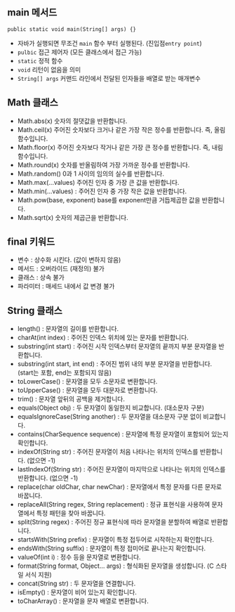 
##  main 메서드 
`public static void main(String[] args) {}`
*  자바가 실행되면 무조건 `main` 함수 부터 실행된다. (진입점`entry point`)
*   `pulbic` 접근 제어자 (모든 클래스에서 접근 가능)
* `static`  정적 함수 
*  `void` 리턴이 없음을 의미
* `String[] args` 커맨드 라인에서 전달된 인자들을 배열로 받는 매개변수

##  Math 클래스 
* Math.abs(x) 숫자의 절댓값을 반환합니다.
* Math.ceil(x) 주어진 숫자보다 크거나 같은 가장 작은 정수를 반환합니다. 즉, 올림 함수입니다.
* Math.floor(x) 주어진 숫자보다 작거나 같은 가장 큰 정수를 반환합니다. 즉, 내림 함수입니다.
* Math.round(x)  숫자를 반올림하여 가장 가까운 정수를 반환합니다.
* Math.random() 0과 1 사이의 임의의 실수를 반환합니다.
* Math.max(...values)  주어진 인자 중 가장 큰 값을 반환합니다.
* Math.min(...values) : 주어진 인자 중 가장 작은 값을 반환합니다.
* Math.pow(base, exponent) base를 exponent만큼 거듭제곱한 값을 반환합니다.
* Math.sqrt(x) 숫자의 제곱근을 반환합니다.

## final 키워드 
* 변수 :  상수화 시킨다. (값이 변하지 않음)
* 메서드 : 오버라이드 (재정의) 불가
* 클래스 :  상속 불가
* 파라미터 : 매세드 내에서 값 변경 불가

## String 클래스
* length() : 문자열의 길이를 반환합니다.
* charAt(int index) : 주어진 인덱스 위치에 있는 문자를 반환합니다.
* substring(int start) : 주어진 시작 인덱스부터 문자열의 끝까지 부분 문자열을 반환합니다.
* substring(int start, int end) : 주어진 범위 내의 부분 문자열을 반환합니다. (start는 포함, end는 포함되지 않음)
* toLowerCase() : 문자열을 모두 소문자로 변환합니다.
* toUpperCase() : 문자열을 모두 대문자로 변환합니다.
* trim() : 문자열 앞뒤의 공백을 제거합니다.
* equals(Object obj) : 두 문자열이 동일한지 비교합니다. (대소문자 구분)
* equalsIgnoreCase(String another) : 두 문자열을 대소문자 구분 없이 비교합니다.
* contains(CharSequence sequence) : 문자열에 특정 문자열이 포함되어 있는지 확인합니다.
* indexOf(String str) : 주어진 문자열이 처음 나타나는 위치의 인덱스를 반환합니다. (없으면 -1)
* lastIndexOf(String str) : 주어진 문자열이 마지막으로 나타나는 위치의 인덱스를 반환합니다. (없으면 -1)
* replace(char oldChar, char newChar) : 문자열에서 특정 문자를 다른 문자로 바꿉니다.
* replaceAll(String regex, String replacement) : 정규 표현식을 사용하여 문자열에서 특정 패턴을 찾아 바꿉니다.
* split(String regex) : 주어진 정규 표현식에 따라 문자열을 분할하여 배열로 반환합니다.
* startsWith(String prefix) : 문자열이 특정 접두어로 시작하는지 확인합니다.
* endsWith(String suffix) : 문자열이 특정 접미어로 끝나는지 확인합니다.
* valueOf(int i) : 정수 등을 문자열로 변환합니다.
* format(String format, Object... args) : 형식화된 문자열을 생성합니다. (C 스타일 서식 지원)
* concat(String str) : 두 문자열을 연결합니다.
* isEmpty() : 문자열이 비어 있는지 확인합니다.
* toCharArray() : 문자열을 문자 배열로 변환합니다.
